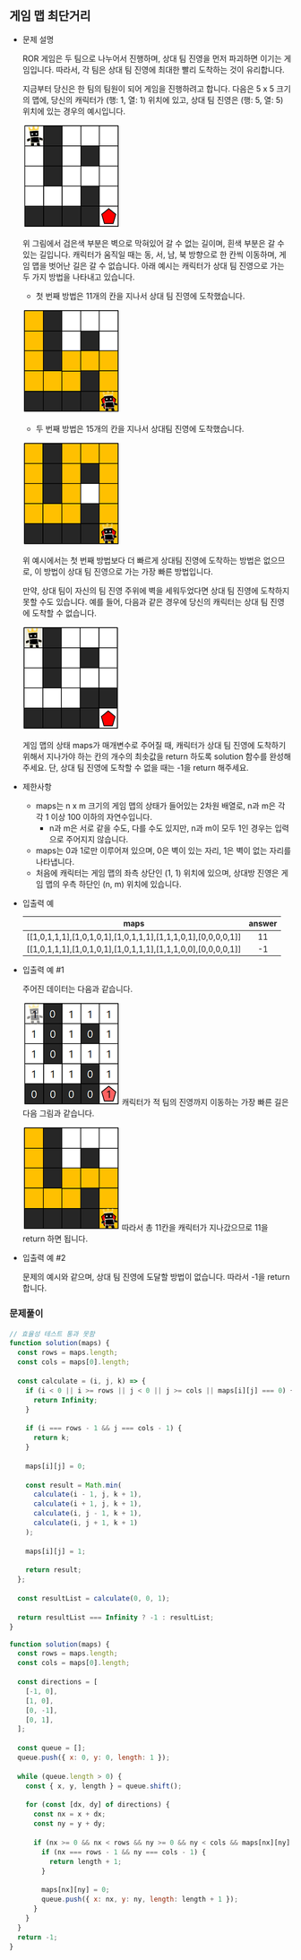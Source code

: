 ## 게임 맵 최단거리

- 문제 설명

  ROR 게임은 두 팀으로 나누어서 진행하며, 상대 팀 진영을 먼저 파괴하면 이기는 게임입니다. 따라서, 각 팀은 상대 팀 진영에 최대한 빨리 도착하는 것이 유리합니다.

  지금부터 당신은 한 팀의 팀원이 되어 게임을 진행하려고 합니다. 다음은 5 x 5 크기의 맵에, 당신의 캐릭터가 (행: 1, 열: 1) 위치에 있고, 상대 팀 진영은 (행: 5, 열: 5) 위치에 있는 경우의 예시입니다.

  ![](./img/g1.png)

  위 그림에서 검은색 부분은 벽으로 막혀있어 갈 수 없는 길이며, 흰색 부분은 갈 수 있는 길입니다. 캐릭터가 움직일 때는 동, 서, 남, 북 방향으로 한 칸씩 이동하며, 게임 맵을 벗어난 길은 갈 수 없습니다.
  아래 예시는 캐릭터가 상대 팀 진영으로 가는 두 가지 방법을 나타내고 있습니다.

  - 첫 번째 방법은 11개의 칸을 지나서 상대 팀 진영에 도착했습니다.

  ![](./img/g2.png)

  - 두 번째 방법은 15개의 칸을 지나서 상대팀 진영에 도착했습니다.

  ![](./img/g3.png)

  위 예시에서는 첫 번째 방법보다 더 빠르게 상대팀 진영에 도착하는 방법은 없으므로, 이 방법이 상대 팀 진영으로 가는 가장 빠른 방법입니다.

  만약, 상대 팀이 자신의 팀 진영 주위에 벽을 세워두었다면 상대 팀 진영에 도착하지 못할 수도 있습니다. 예를 들어, 다음과 같은 경우에 당신의 캐릭터는 상대 팀 진영에 도착할 수 없습니다.

  ![](./img/g4.png)

  게임 맵의 상태 maps가 매개변수로 주어질 때, 캐릭터가 상대 팀 진영에 도착하기 위해서 지나가야 하는 칸의 개수의 최솟값을 return 하도록 solution 함수를 완성해주세요. 단, 상대 팀 진영에 도착할 수 없을 때는 -1을 return 해주세요.

- 제한사항

  - maps는 n x m 크기의 게임 맵의 상태가 들어있는 2차원 배열로, n과 m은 각각 1 이상 100 이하의 자연수입니다.
    - n과 m은 서로 같을 수도, 다를 수도 있지만, n과 m이 모두 1인 경우는 입력으로 주어지지 않습니다.
  - maps는 0과 1로만 이루어져 있으며, 0은 벽이 있는 자리, 1은 벽이 없는 자리를 나타냅니다.
  - 처음에 캐릭터는 게임 맵의 좌측 상단인 (1, 1) 위치에 있으며, 상대방 진영은 게임 맵의 우측 하단인 (n, m) 위치에 있습니다.

- 입출력 예

  |                             maps                              | answer |
  | :-----------------------------------------------------------: | :----: |
  | [[1,0,1,1,1],[1,0,1,0,1],[1,0,1,1,1],[1,1,1,0,1],[0,0,0,0,1]] |   11   |
  | [[1,0,1,1,1],[1,0,1,0,1],[1,0,1,1,1],[1,1,1,0,0],[0,0,0,0,1]] |   -1   |

- 입출력 예 #1

  주어진 데이터는 다음과 같습니다.

  ![](./img/g5.png)
  캐릭터가 적 팀의 진영까지 이동하는 가장 빠른 길은 다음 그림과 같습니다.

  ![](./img/g6.png)
  따라서 총 11칸을 캐릭터가 지나갔으므로 11을 return 하면 됩니다.

- 입출력 예 #2

  문제의 예시와 같으며, 상대 팀 진영에 도달할 방법이 없습니다. 따라서 -1을 return 합니다.

### 문제풀이

```jsx
// 효율성 테스트 통과 못함
function solution(maps) {
  const rows = maps.length;
  const cols = maps[0].length;

  const calculate = (i, j, k) => {
    if (i < 0 || i >= rows || j < 0 || j >= cols || maps[i][j] === 0) {
      return Infinity;
    }

    if (i === rows - 1 && j === cols - 1) {
      return k;
    }

    maps[i][j] = 0;

    const result = Math.min(
      calculate(i - 1, j, k + 1),
      calculate(i + 1, j, k + 1),
      calculate(i, j - 1, k + 1),
      calculate(i, j + 1, k + 1)
    );

    maps[i][j] = 1;

    return result;
  };

  const resultList = calculate(0, 0, 1);

  return resultList === Infinity ? -1 : resultList;
}
```

```jsx
function solution(maps) {
  const rows = maps.length;
  const cols = maps[0].length;

  const directions = [
    [-1, 0],
    [1, 0],
    [0, -1],
    [0, 1],
  ];

  const queue = [];
  queue.push({ x: 0, y: 0, length: 1 });

  while (queue.length > 0) {
    const { x, y, length } = queue.shift();

    for (const [dx, dy] of directions) {
      const nx = x + dx;
      const ny = y + dy;

      if (nx >= 0 && nx < rows && ny >= 0 && ny < cols && maps[nx][ny] === 1) {
        if (nx === rows - 1 && ny === cols - 1) {
          return length + 1;
        }

        maps[nx][ny] = 0;
        queue.push({ x: nx, y: ny, length: length + 1 });
      }
    }
  }
  return -1;
}
```
